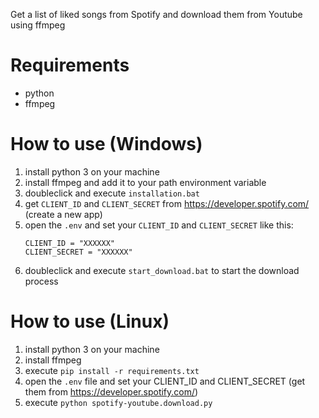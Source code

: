 Get a list of liked songs from Spotify and download them from Youtube using ffmpeg

# Requirements
- python
- ffmpeg

# How to use (Windows)
1) install python 3 on your machine
2) install ffmpeg and add it to your path environment variable
3) doubleclick and execute `installation.bat`
4) get `CLIENT_ID` and `CLIENT_SECRET` from https://developer.spotify.com/ (create a new app)
5) open the `.env` and set your `CLIENT_ID` and `CLIENT_SECRET` like this:
    ```
    CLIENT_ID = "XXXXXX"
    CLIENT_SECRET = "XXXXXX"
    ```
6) doubleclick and execute `start_download.bat` to start the download process

# How to use (Linux)
1) install python 3 on your machine
2) install ffmpeg
3) execute `pip install -r requirements.txt`
4) open the `.env` file and set your CLIENT_ID and CLIENT_SECRET (get them from https://developer.spotify.com/)
5) execute `python spotify-youtube.download.py`